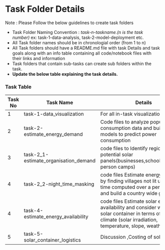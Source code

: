 # Task Folder Details

Note : Please Follow the below guidelines to create task folders
- Task Folder Naming Convention : _task-n-taskname.(n is the task number)_  ex: task-1-data-analysis, task-2-model-deployment etc.
- All Task folder names should be in chronologial order (from 1 to n)
- All Task folders should have a README.md file with task Details and task goals along with an info table containing all code/notebook files with their links and information
- Task folders that contain sub-tasks can create sub folders within the task.
- __Update the below table explaining the task details.__

### Task Table

| Task No| Task Name | Details |
|-|-|-|
|1|task-1-data_visualization  |For all in-task visualization         |
|2|task-2-estimate_energy_demand |Code files to analyze population vs consumption data and build AI models to predict power consumption|
|3|task-2_1-estimate_organisation_demand |code files to Identify regions of potential solar panels(businesses,schools,displaced person camps)|
|4|task-2_2-night_time_masking|code files Estimate energy demand by finding villages not lit up at night time computed over a period of time and build a country wide grid.|
|4|task-4-estimate_energy_availability|code files Estimate solar energy availability and consider where to put solar container in terms of micro climate (solar irradiation, temperature, slope, weather)|
|5|task-5-solar_container_logistics|Discussion ,Costing of solar panel|
